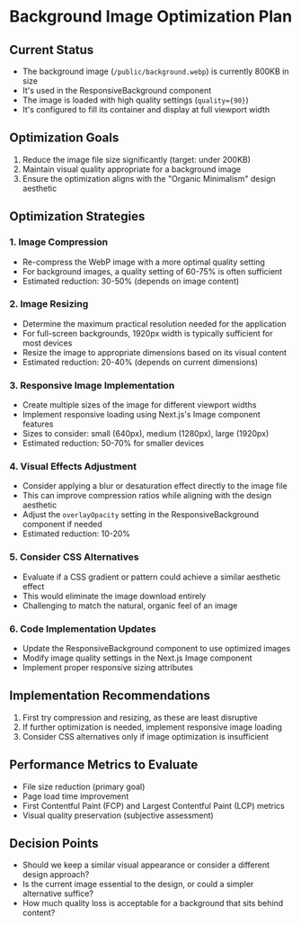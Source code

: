 # Background Image Optimization Plan

## Current Status
- The background image (`/public/background.webp`) is currently 800KB in size
- It's used in the ResponsiveBackground component
- The image is loaded with high quality settings (`quality={90}`)
- It's configured to fill its container and display at full viewport width

## Optimization Goals
1. Reduce the image file size significantly (target: under 200KB)
2. Maintain visual quality appropriate for a background image
3. Ensure the optimization aligns with the "Organic Minimalism" design aesthetic

## Optimization Strategies

### 1. Image Compression
- Re-compress the WebP image with a more optimal quality setting
- For background images, a quality setting of 60-75% is often sufficient
- Estimated reduction: 30-50% (depends on image content)

### 2. Image Resizing
- Determine the maximum practical resolution needed for the application
- For full-screen backgrounds, 1920px width is typically sufficient for most devices
- Resize the image to appropriate dimensions based on its visual content
- Estimated reduction: 20-40% (depends on current dimensions)

### 3. Responsive Image Implementation
- Create multiple sizes of the image for different viewport widths
- Implement responsive loading using Next.js's Image component features
- Sizes to consider: small (640px), medium (1280px), large (1920px)
- Estimated reduction: 50-70% for smaller devices

### 4. Visual Effects Adjustment
- Consider applying a blur or desaturation effect directly to the image file
- This can improve compression ratios while aligning with the design aesthetic
- Adjust the `overlayOpacity` setting in the ResponsiveBackground component if needed
- Estimated reduction: 10-20%

### 5. Consider CSS Alternatives
- Evaluate if a CSS gradient or pattern could achieve a similar aesthetic effect
- This would eliminate the image download entirely
- Challenging to match the natural, organic feel of an image

### 6. Code Implementation Updates
- Update the ResponsiveBackground component to use optimized images
- Modify image quality settings in the Next.js Image component
- Implement proper responsive sizing attributes

## Implementation Recommendations
1. First try compression and resizing, as these are least disruptive
2. If further optimization is needed, implement responsive image loading
3. Consider CSS alternatives only if image optimization is insufficient

## Performance Metrics to Evaluate
- File size reduction (primary goal)
- Page load time improvement
- First Contentful Paint (FCP) and Largest Contentful Paint (LCP) metrics
- Visual quality preservation (subjective assessment)

## Decision Points
- Should we keep a similar visual appearance or consider a different design approach?
- Is the current image essential to the design, or could a simpler alternative suffice?
- How much quality loss is acceptable for a background that sits behind content?
